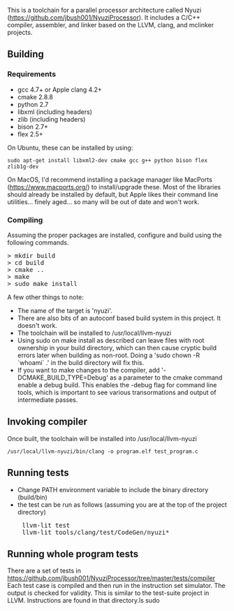 This is a toolchain for a parallel processor architecture called Nyuzi 
(https://github.com/jbush001/NyuziProcessor). It includes a C/C++ compiler, assembler, 
and linker based on the LLVM, clang, and mclinker projects. 

## Building

### Requirements
- gcc 4.7+ or Apple clang 4.2+
- cmake 2.8.8
- python 2.7
- libxml (including headers)
- zlib (including headers)
- bison 2.7+
- flex 2.5+

On Ubuntu, these can be installed by using: 

    sudo apt-get install libxml2-dev cmake gcc g++ python bison flex zlib1g-dev  

On MacOS, I'd recommend installing a package manager like MacPorts (https://www.macports.org/) to install/upgrade these. Most of the libraries should already be installed by default, but Apple likes their command line utilities... finely aged... so many will be out of date and won't work.

### Compiling

Assuming the proper packages are installed, configure and build using the following commands. 

<pre>
> mkdir build
> cd build
> cmake ..
> make
> sudo make install
</pre>

A few other things to note:

* The name of the target is 'nyuzi'.
* There are also bits of an autoconf based build system in this project.  It doesn't work.
* The toolchain will be installed to /usr/local/llvm-nyuzi
* Using sudo on make install as described can leave files with root ownership in your build directory, which can then cause cryptic build errors later when building as non-root.  Doing a 'sudo chown -R &#x60;whoami&#x60; .' in the build directory will fix this.
* If you want to make changes to the compiler, add '-DCMAKE_BUILD_TYPE=Debug' as a parameter to the cmake command enable a debug build.  This enables the -debug flag for command line tools, which is important to see various transormations and output of intermediate passes.


## Invoking compiler

Once built, the toolchain will be installed into /usr/local/llvm-nyuzi

    /usr/local/llvm-nyuzi/bin/clang -o program.elf test_program.c 

## Running tests

* Change PATH environment variable to include the binary directory (build/bin) 
* the test can be run as follows (assuming you are at the top of the project directory)

<pre>
    llvm-lit test
    llvm-lit tools/clang/test/CodeGen/nyuzi*
</pre>

## Running whole program tests

There are a set of tests in https://github.com/jbush001/NyuziProcessor/tree/master/tests/compiler
Each test case is compiled and then run in the instruction set simulator.
The output is checked for validity. This is similar to the test-suite project
in LLVM. Instructions are found in that directory.ls
sudo
